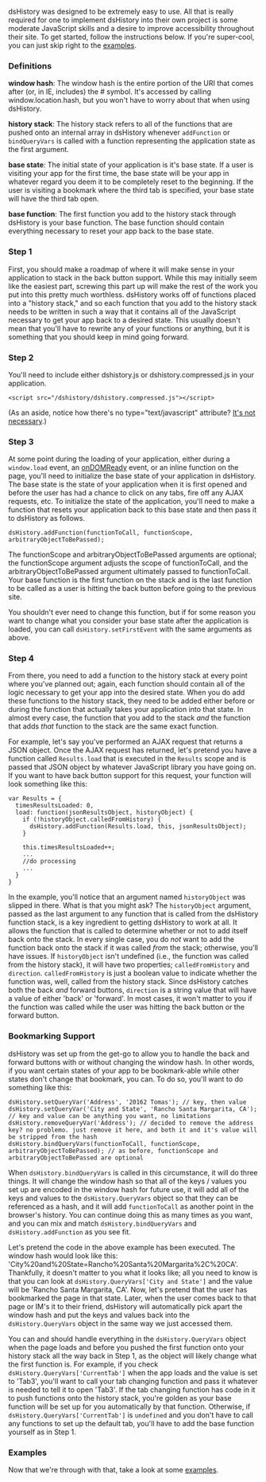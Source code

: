 dsHistory was designed to be extremely easy to use. All that is really required for one to implement dsHistory into their own project is some moderate JavaScript skills and a desire to improve accessibility throughout their site. To get started, follow the instructions below. If you're super-cool, you can just skip right to the [examples](Examples.md).

### Definitions ###

**window hash**: The window hash is the entire portion of the URI that comes after (or, in IE, includes) the # symbol. It's accessed by calling window.location.hash, but you won't have to worry about that when using dsHistory.

**history stack**: The history stack refers to all of the functions that are pushed onto an internal array in dsHistory whenever `addFunction` or `bindQueryVars` is called with a function representing the application state as the first argument.

**base state**: The initial state of your application is it's base state. If a user is visiting your app for the first time, the base state will be your app in whatever regard you deem it to be completely reset to the beginning. If the user is visiting a bookmark where the third tab is specified, your base state will have the third tab open.

**base function**: The first function you add to the history stack through dsHistory is your base function. The base function should contain everything necessary to reset your app back to the base state.



### Step 1 ###

First, you should make a roadmap of where it will make sense in your application to stack in the back button support. While this may initially seem like the easiest part, screwing this part up will make the rest of the work you put into this pretty much worthless. dsHistory works off of functions placed into a "history stack," and so each function that you add to the history stack needs to be written in such a way that it contains all of the JavaScript necessary to get your app back to a desired state. This usually doesn't mean that you'll have to rewrite any of your functions or anything, but it is something that you should keep in mind going forward.

### Step 2 ###

You'll need to include either dshistory.js or dshistory.compressed.js in your application.

```
<script src="/dshistory/dshistory.compressed.js"></script>
```

(As an aside, notice how there's no type="text/javascript" attribute? [It's not necessary](http://javascript.crockford.com/script.html).)

### Step 3 ###

At some point during the loading of your application, either during a `window.load` event, an [onDOMReady](http://www.google.com/search?q=ondomready) event, or an inline function on the page, you'll need to initialize the base state of your application in dsHistory. The base state is the state of your application when it is first opened and before the user has had a chance to click on any tabs, fire off any AJAX requests, etc. To initialize the state of the application, you'll need to make a function that resets your application back to this base state and then pass it to dsHistory as follows.

```
dsHistory.addFunction(functionToCall, functionScope, arbitraryObjectToBePassed);
```

The functionScope and arbitraryObjectToBePassed arguments are optional; the functionScope argument adjusts the scope of functionToCall, and the arbitraryObjectToBePassed argument ultimately passed to functionToCall. Your base function is the first function on the stack and is the last function to be called as a user is hitting the back button before going to the previous site.

You shouldn't ever need to change this function, but if for some reason you want to change what you consider your base state after the application is loaded, you can call `dsHistory.setFirstEvent` with the same arguments as above.

### Step 4 ###

From there, you need to add a function to the history stack at every point where you've planned out; again, each function should contain all of the logic necessary to get your app into the desired state. When you do add these functions to the history stack, they need to be added either before or during the function that actually takes your application into that state. In almost every case, the function that you add to the stack _and_ the function that adds _that_ function to the stack are the same exact function.

For example, let's say you've performed an AJAX request that returns a JSON object. Once the AJAX request has returned, let's pretend you have a function called `Results.load` that is executed in the `Results` scope and is passed that JSON object by whatever JavaScript library you have going on. If you want to have back button support for this request, your function will look something like this:

```
var Results = {
  timesResultsLoaded: 0,
  load: function(jsonResultsObject, historyObject) {
    if (!historyObject.calledFromHistory) {
      dsHistory.addFunction(Results.load, this, jsonResultsObject);
    }
    
    this.timesResultsLoaded++;
    ...
    //do processing
    ...
  }
}
```

In the example, you'll notice that an argument named `historyObject` was slipped in there. What is that you might ask? The `historyObject` argument, passed as the last argument to any function that is called from the dsHistory function stack, is a key ingredient to getting dsHistory to work at all. It allows the function that is called to determine whether or not to add itself back onto the stack. In every single case, you do _not_ want to add the function back onto the stack if it was called _from_ the stack; otherwise, you'll have issues. If `historyObject` isn't undefined (i.e., the function was called from the history stack), it will have two properties; `calledFromHistory` and `direction`. `calledFromHistory` is just a boolean value to indicate whether the function was, well, called from the history stack. Since dsHistory catches both the back _and_ forward buttons, `direction` is a string value that will have a value of either 'back' or 'forward'. In most cases, it won't matter to you if the function was called while the user was hitting the back button or the forward button.

### Bookmarking Support ###

dsHistory was set up from the get-go to allow you to handle the back and forward buttons with or without changing the window hash. In other words, if you want certain states of your app to be bookmark-able while other states don't change that bookmark, you can. To do so, you'll want to do something like this:

```
dsHistory.setQueryVar('Address', '20162 Tomas'); // key, then value
dsHistory.setQueryVar('City and State', 'Rancho Santa Margarita, CA'); // key and value can be anything you want, no limitations
dsHistory.removeQueryVar('Address'); // decided to remove the address key? no problemo. just remove it here, and both it and it's value will be stripped from the hash
dsHistory.bindQueryVars(functionToCall, functionScope, arbitraryObjectToBePassed); // as before, functionScope and arbitraryObjectToBePassed are optional
```

When `dsHistory.bindQueryVars` is called in this circumstance, it will do three things. It will change the window hash so that all of the keys / values you set up are encoded in the window hash for future use, it will add all of the keys and values to the `dsHistory.QueryVars` object so that they can be referenced as a hash, and it will add `functionToCall` as another point in the browser's history. You can continue doing this as many times as you want, and you can mix and match `dsHistory.bindQueryVars` and `dsHistory.addFunction` as you see fit.

Let's pretend the code in the above example has been executed. The window hash would look like this: 'City%20and%20State=Rancho%20Santa%20Margarita%2C%20CA'. Thankfully, it doesn't matter to you what it looks like; all you need to know is that you can look at `dsHistory.QueryVars['City and State']` and the value will be 'Rancho Santa Margarita, CA'. Now, let's pretend that the user has bookmarked the page in that state. Later, when the user comes back to that page or IM's it to their friend, dsHistory will automatically pick apart the window hash and put the keys and values back into the `dsHistory.QueryVars` object in the same way we just accessed them.

You can and should handle everything in the `dsHistory.QueryVars` object when the page loads and before you pushed the first function onto your history stack all the way back in Step 1, as the object will likely change what the first function is. For example, if you check `dsHistory.QueryVars['CurrentTab']` when the app loads and the value is set to 'Tab3', you'll want to call your tab changing function and pass it whatever is needed to tell it to open 'Tab3'. If the tab changing function has code in it to push functions onto the history stack, you're golden as your base function will be set up for you automatically by that function. Otherwise, if `dsHistory.QueryVars['CurrentTab']` is `undefined` and you don't have to call any functions to set up the default tab, you'll have to add the base function yourself as in Step 1.

### Examples ###

Now that we're through with that, take a look at some [examples](Examples.md).